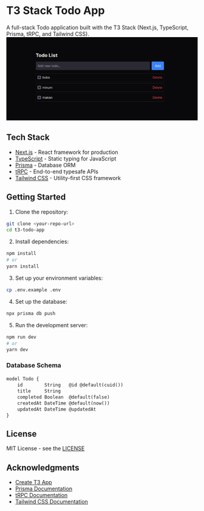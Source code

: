 # T3 Stack Todo App

A full-stack Todo application built with the T3 Stack (Next.js, TypeScript, Prisma, tRPC, and Tailwind CSS).
![preview](./preview.png)
## Tech Stack

- [Next.js](https://nextjs.org) - React framework for production
- [TypeScript](https://www.typescriptlang.org/) - Static typing for JavaScript
- [Prisma](https://prisma.io) - Database ORM
- [tRPC](https://trpc.io) - End-to-end typesafe APIs
- [Tailwind CSS](https://tailwindcss.com) - Utility-first CSS framework

## Getting Started

1. Clone the repository:
```bash
git clone <your-repo-url>
cd t3-todo-app
```

2. Install dependencies:
```bash
npm install
# or
yarn install
```

3. Set up your environment variables:
```bash
cp .env.example .env
```

4. Set up the database:
```bash
npx prisma db push
```

5. Run the development server:
```bash
npm run dev
# or
yarn dev
```

### Database Schema

```prisma
model Todo {
    id        String   @id @default(cuid())
    title     String
    completed Boolean  @default(false)
    createdAt DateTime @default(now())
    updatedAt DateTime @updatedAt
}
```
## License
MIT License - see the [LICENSE](LICENSE) 

## Acknowledgments

- [Create T3 App](https://create.t3.gg/)
- [Prisma Documentation](https://www.prisma.io/docs/)
- [tRPC Documentation](https://trpc.io/docs)
- [Tailwind CSS Documentation](https://tailwindcss.com/docs)